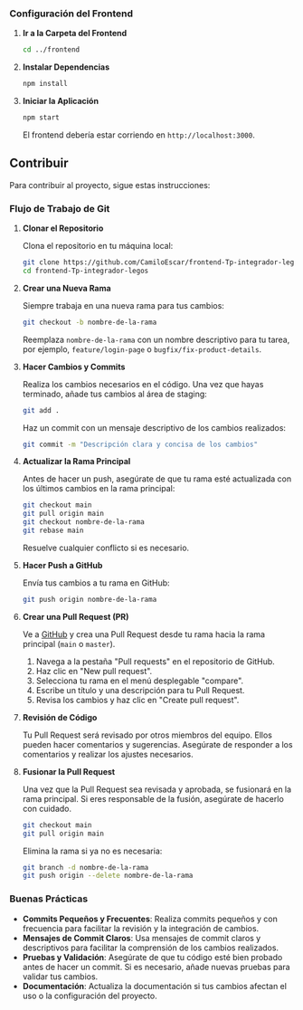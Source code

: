 ### Configuración del Frontend

1. **Ir a la Carpeta del Frontend**

    ```bash
    cd ../frontend
    ```

2. **Instalar Dependencias**

    ```bash
    npm install
    ```

3. **Iniciar la Aplicación**

    ```bash
    npm start
    ```

   El frontend debería estar corriendo en `http://localhost:3000`.
   
## Contribuir

Para contribuir al proyecto, sigue estas instrucciones:

### Flujo de Trabajo de Git

1. **Clonar el Repositorio**

   Clona el repositorio en tu máquina local:

    ```bash
    git clone https://github.com/CamiloEscar/frontend-Tp-integrador-legos.git
    cd frontend-Tp-integrador-legos
    ```

2. **Crear una Nueva Rama**

   Siempre trabaja en una nueva rama para tus cambios:

    ```bash
    git checkout -b nombre-de-la-rama
    ```

   Reemplaza `nombre-de-la-rama` con un nombre descriptivo para tu tarea, por ejemplo, `feature/login-page` o `bugfix/fix-product-details`.

3. **Hacer Cambios y Commits**

   Realiza los cambios necesarios en el código. Una vez que hayas terminado, añade tus cambios al área de staging:

    ```bash
    git add .
    ```

   Haz un commit con un mensaje descriptivo de los cambios realizados:

    ```bash
    git commit -m "Descripción clara y concisa de los cambios"
    ```

4. **Actualizar la Rama Principal**

   Antes de hacer un push, asegúrate de que tu rama esté actualizada con los últimos cambios en la rama principal:

    ```bash
    git checkout main
    git pull origin main
    git checkout nombre-de-la-rama
    git rebase main
    ```

   Resuelve cualquier conflicto si es necesario.

5. **Hacer Push a GitHub**

   Envía tus cambios a tu rama en GitHub:

    ```bash
    git push origin nombre-de-la-rama
    ```

6. **Crear una Pull Request (PR)**

   Ve a [GitHub](https://github.com/CamiloEscar/frontend-Tp-integrador-legos) y crea una Pull Request desde tu rama hacia la rama principal (`main` o `master`).

   1. Navega a la pestaña "Pull requests" en el repositorio de GitHub.
   2. Haz clic en "New pull request".
   3. Selecciona tu rama en el menú desplegable "compare".
   4. Escribe un título y una descripción para tu Pull Request.
   5. Revisa los cambios y haz clic en "Create pull request".

7. **Revisión de Código**

   Tu Pull Request será revisado por otros miembros del equipo. Ellos pueden hacer comentarios y sugerencias. Asegúrate de responder a los comentarios y realizar los ajustes necesarios.

8. **Fusionar la Pull Request**

   Una vez que la Pull Request sea revisada y aprobada, se fusionará en la rama principal. Si eres responsable de la fusión, asegúrate de hacerlo con cuidado.

    ```bash
    git checkout main
    git pull origin main
    ```

   Elimina la rama si ya no es necesaria:

    ```bash
    git branch -d nombre-de-la-rama
    git push origin --delete nombre-de-la-rama
    ```

### Buenas Prácticas

- **Commits Pequeños y Frecuentes**: Realiza commits pequeños y con frecuencia para facilitar la revisión y la integración de cambios.
- **Mensajes de Commit Claros**: Usa mensajes de commit claros y descriptivos para facilitar la comprensión de los cambios realizados.
- **Pruebas y Validación**: Asegúrate de que tu código esté bien probado antes de hacer un commit. Si es necesario, añade nuevas pruebas para validar tus cambios.
- **Documentación**: Actualiza la documentación si tus cambios afectan el uso o la configuración del proyecto.
